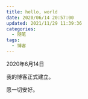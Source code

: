 ```yaml
---
title: hello, world
date: 2020/06/14 20:57:00
updated: 2021/11/29 11:39:36
categories: 
  - 随笔
tags: 
  - 博客
---
```





2020年6月14日

我的博客正式建立。

愿一切安好。